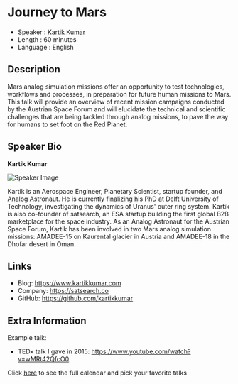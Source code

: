 Journey to Mars
=========================

* Speaker   : [Kartik Kumar](https://pixels.camp/kartikkumar)
* Length    : 60 minutes
* Language  : English

Description
-----------

Mars analog simulation missions offer an opportunity to test technologies, workflows and processes, in preparation for future human missions to Mars. This talk will provide an overview of recent mission campaigns conducted by the Austrian Space Forum and will elucidate the technical and scientific challenges that are being tackled through analog missions, to pave the way for humans to set foot on the Red Planet.

Speaker Bio
-----------

**Kartik Kumar**

![Speaker Image](https://avatars0.githubusercontent.com/u/3645858?v=4)

Kartik is an Aerospace Engineer, Planetary Scientist, startup founder, and Analog Astronaut. He is currently finalizing his PhD at Delft University of Technology, investigating the dynamics of Uranus' outer ring system. Kartik is also co-founder of satsearch, an ESA startup building the first global B2B marketplace for the space industry. As an Analog Astronaut for the Austrian Space Forum, Kartik has been involved in two Mars analog simulation missions: AMADEE-15 on Kaurental glacier in Austria and AMADEE-18 in the Dhofar desert in Oman.

Links
-----

* Blog: https://www.kartikkumar.com
* Company: https://satsearch.co
* GitHub: https://github.com/kartikkumar

Extra Information
-----------------

Example talk:
- TEDx talk I gave in 2015: https://www.youtube.com/watch?v=wMRt42QfcO0

Click [here][1] to see the full calendar and pick your favorite talks

[1]: https://pixels.camp/schedule/
